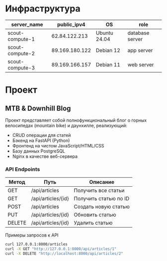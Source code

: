 # Инфраструктура
| server_name  | public_ipv4 | OS | role |
| ------------- | ------------- | ------------- | ------------- |
| scout-compute-1  | 62.84.122.213  | Ubuntu 24.04 | database server |
| scout-compute-2  | 89.169.180.122  | Debian 12 | app server |
| scout-compute-3 | 89.169.166.157 | Debian 11 | web server |

# Проект
## MTB & Downhill Blog
Проект представляет собой полнофункциональный блог о горных велосипедах (mountain bike) и даунхилле, реализующий:
- CRUD операции для статей
- Бэкенд на FastAPI (Python)
- Фронтенд на чистом JavaScript/HTML/CSS
- Базу данных PostgreSQL
- Nginx в качестве веб-сервера

### API Endpoints
| Метод| Путь | Описание |
| ------------- | ------------- | ------------- |
| GET	| /api/articles |	Получить все статьи |
| GET	| /api/articles/{id} | Получить статью по ID |
| POST | /api/articles | Создать новую статью |
| PUT | /api/articles/{id} | Обновить статью |
| DELETE | /api/articles/{id} | Удалить статью |

Примеры запросов к API
```bash
curl 127.0.0.1:8000/articles
curl -X GET "http://127.0.0.1:8000/api/articles/1"
curl -X DELETE "http://localhost:8000/api/articles/2"
```
